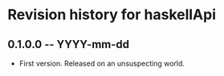 # Revision history for haskellApi

## 0.1.0.0 -- YYYY-mm-dd

* First version. Released on an unsuspecting world.
